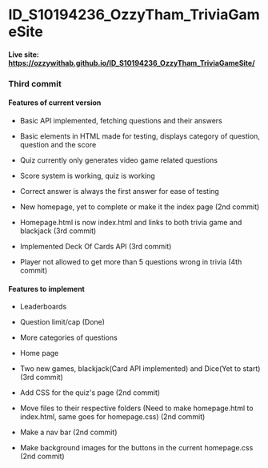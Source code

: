 # ID_S10194236_OzzyTham_TriviaGameSite
#### Live site: https://ozzywithab.github.io/ID_S10194236_OzzyTham_TriviaGameSite/

### Third commit

#### Features of current version

* Basic API implemented, fetching questions and their answers

* Basic elements in HTML made for testing, displays category of question, question and the score

* Quiz currently only generates video game related questions

* Score system is working, quiz is working

* Correct answer is always the first answer for ease of testing

* New homepage, yet to complete or make it the index page (2nd commit)

* Homepage.html is now index.html and links to both trivia game and blackjack (3rd commit)

* Implemented Deck Of Cards API (3rd commit)

* Player not allowed to get more than 5 questions wrong in trivia (4th commit)

#### Features to implement

* Leaderboards

* Question limit/cap (Done)

* More categories of questions

* Home page

* Two new games, blackjack(Card API implemented) and Dice(Yet to start) (3rd commit)

* Add CSS for the quiz's page (2nd commit)

* Move files to their respective folders (Need to make homepage.html to index.html, same goes for homepage.css) (2nd commit)

* Make a nav bar (2nd commit)

* Make background images for the buttons in the current homepage.css (2nd commit)
